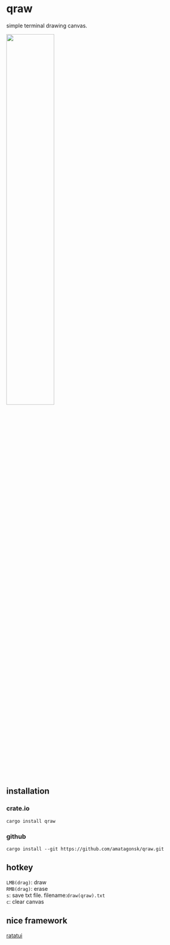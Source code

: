 # qraw

simple terminal drawing canvas.

<img src="https://raw.githubusercontent.com/amatagonsk/qraw/master/.github/demo.avif" width="50%" />

## installation

### crate.io
```
cargo install qraw
```

### github
```
cargo install --git https://github.com/amatagonsk/qraw.git
```

## hotkey

`LMB(drag)`: draw  
`RMB(drag)`: erase  
`s`: save txt file. filename:`draw(qraw).txt`  
`c`: clear canvas  


## nice framework

[ratatui](https://github.com/ratatui-org/ratatui)  
